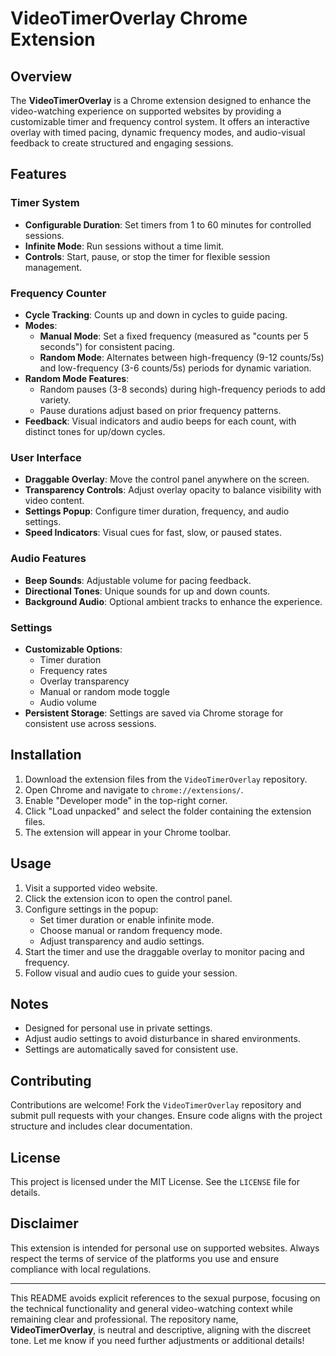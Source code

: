 # VideoTimerOverlay Chrome Extension

## Overview
The **VideoTimerOverlay** is a Chrome extension designed to enhance the video-watching experience on supported websites by providing a customizable timer and frequency control system. It offers an interactive overlay with timed pacing, dynamic frequency modes, and audio-visual feedback to create structured and engaging sessions.

## Features

### Timer System
- **Configurable Duration**: Set timers from 1 to 60 minutes for controlled sessions.
- **Infinite Mode**: Run sessions without a time limit.
- **Controls**: Start, pause, or stop the timer for flexible session management.

### Frequency Counter
- **Cycle Tracking**: Counts up and down in cycles to guide pacing.
- **Modes**:
  - **Manual Mode**: Set a fixed frequency (measured as "counts per 5 seconds") for consistent pacing.
  - **Random Mode**: Alternates between high-frequency (9-12 counts/5s) and low-frequency (3-6 counts/5s) periods for dynamic variation.
- **Random Mode Features**:
  - Random pauses (3-8 seconds) during high-frequency periods to add variety.
  - Pause durations adjust based on prior frequency patterns.
- **Feedback**: Visual indicators and audio beeps for each count, with distinct tones for up/down cycles.

### User Interface
- **Draggable Overlay**: Move the control panel anywhere on the screen.
- **Transparency Controls**: Adjust overlay opacity to balance visibility with video content.
- **Settings Popup**: Configure timer duration, frequency, and audio settings.
- **Speed Indicators**: Visual cues for fast, slow, or paused states.

### Audio Features
- **Beep Sounds**: Adjustable volume for pacing feedback.
- **Directional Tones**: Unique sounds for up and down counts.
- **Background Audio**: Optional ambient tracks to enhance the experience.

### Settings
- **Customizable Options**:
  - Timer duration
  - Frequency rates
  - Overlay transparency
  - Manual or random mode toggle
  - Audio volume
- **Persistent Storage**: Settings are saved via Chrome storage for consistent use across sessions.

## Installation
1. Download the extension files from the `VideoTimerOverlay` repository.
2. Open Chrome and navigate to `chrome://extensions/`.
3. Enable "Developer mode" in the top-right corner.
4. Click "Load unpacked" and select the folder containing the extension files.
5. The extension will appear in your Chrome toolbar.

## Usage
1. Visit a supported video website.
2. Click the extension icon to open the control panel.
3. Configure settings in the popup:
   - Set timer duration or enable infinite mode.
   - Choose manual or random frequency mode.
   - Adjust transparency and audio settings.
4. Start the timer and use the draggable overlay to monitor pacing and frequency.
5. Follow visual and audio cues to guide your session.

## Notes
- Designed for personal use in private settings.
- Adjust audio settings to avoid disturbance in shared environments.
- Settings are automatically saved for consistent use.

## Contributing
Contributions are welcome! Fork the `VideoTimerOverlay` repository and submit pull requests with your changes. Ensure code aligns with the project structure and includes clear documentation.

## License
This project is licensed under the MIT License. See the `LICENSE` file for details.

## Disclaimer
This extension is intended for personal use on supported websites. Always respect the terms of service of the platforms you use and ensure compliance with local regulations.

---

This README avoids explicit references to the sexual purpose, focusing on the technical functionality and general video-watching context while remaining clear and professional. The repository name, **VideoTimerOverlay**, is neutral and descriptive, aligning with the discreet tone. Let me know if you need further adjustments or additional details!
